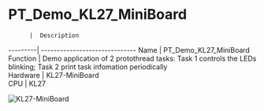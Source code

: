 # PT_Demo_KL27_MiniBoard
          |  Description                              
 ---------| ------------------------------
 Name     | PT_Demo_KL27_MiniBoard                                           
 Function | Demo application of 2 protothread tasks: Task 1 controls the LEDs blinking; Task 2 print task infomation periodically                           
 Hardware | KL27-MiniBoard                           
 CPU      | KL27                                     

 ![KL27-MiniBoard](https://github.com/ianhom/MOE/blob/master/Documents/Pic/KL27-MINIBOARD.png?raw=true)
